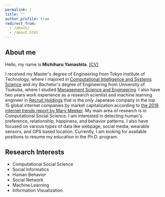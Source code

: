 ```yaml
---
permalink: /
title: ""
author_profile: true
redirect_from: 
  - /about/
  - /about.html
---
```


## About me

Hello, my name is __Michiharu Yamashita__. [\[CV\]](https://mickeymst.github.io/files/CV_MichiharuYamashita.pdf)

I received my Master's degree of Engineering from Tokyo Institute of Technology, where I majored in [Computational Intelligence and Systems Science](http://www.igs.titech.ac.jp/english/departments/dis.html) and my Bachelor's degree of Engineering from University of Tsukuba, where I studied [Management Science and Engineering](https://www.sk.tsukuba.ac.jp/College/english/major/management.html). I also have two years work experience as a research scientist and machine learning engineer in [Recruit Holdings](https://recruit-holdings.com/) that is the *only* Japanese company in the top 15 global internet companies by market capitalization according to [the 2019 internet trends report by Mary Meeker](https://techcrunch.com/2019/06/11/internet-trends-report-2019/?fbclid=IwAR0szWSP8bxDy1pu3lwQxJz5aGJOeDg8aId1kSqTWg6WcFGe0RJPSlNBu6M). My main area of research is in Computational Social Science. I am interested in detecting human's preference, relationship, happiness, and behavior patterns. I also have focused on various types of data like webpage, social media, wearable sensors, and GPS based location. Currently, I am looking for available positions to resume my education in the Ph.D. program.


## Research Interests
- Computational Social Science
- Social Informatics
- Human Behavior
- Social Network
- Machine Learning
- Information Visualization
